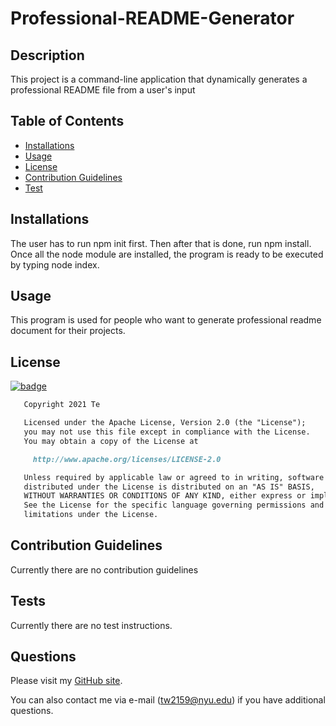 # Professional-README-Generator

## Description

This project is a command-line application that dynamically generates a professional README file from a user's input

## Table of Contents

* [Installations](#installations)
* [Usage](#usage)
* [License](#license)
* [Contribution Guidelines](#contribution)
* [Test](#test)

## Installations

The user has to run npm init first. Then after that is done, run npm install. Once all the node module are installed, the program is ready to be executed by typing node index.

## Usage

This program is used for people who want to generate professional readme document for their projects.

## License

[![badge](https://img.shields.io/badge/License-Apache%202.0-blue.svg)](https://opensource.org/licenses/Apache-2.0)

```md
   Copyright 2021 Te

   Licensed under the Apache License, Version 2.0 (the "License");
   you may not use this file except in compliance with the License.
   You may obtain a copy of the License at

     http://www.apache.org/licenses/LICENSE-2.0

   Unless required by applicable law or agreed to in writing, software
   distributed under the License is distributed on an "AS IS" BASIS,
   WITHOUT WARRANTIES OR CONDITIONS OF ANY KIND, either express or implied.
   See the License for the specific language governing permissions and
   limitations under the License.
```

## Contribution Guidelines

Currently there are no contribution guidelines

## Tests

Currently there are no test instructions.


## Questions

Please visit my [GitHub site](https://github.com/tw2159).

You can also contact me via e-mail (tw2159@nyu.edu) if you have additional questions.
